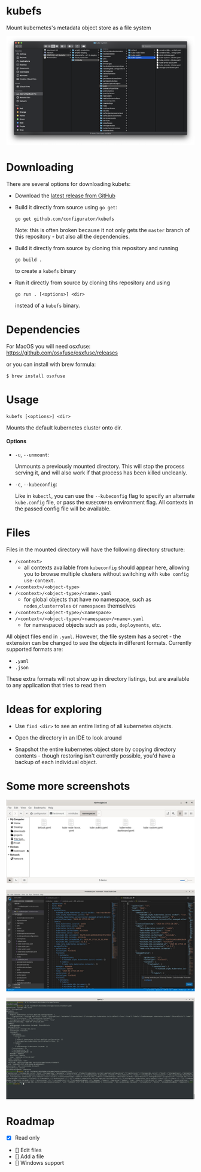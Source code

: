 # kubefs

Mount kubernetes's metadata object store as a file system

![Screenshot](.screenshots/kubefs.screenshot.png)

# Downloading

There are several options for downloading kubefs:

- Download the [latest release from GitHub](https://github.com/configurator/kubefs/releases/latest)

- Build it directly from source using `go get`:

  ```shell
  go get github.com/configurator/kubefs
  ```

  Note: this is often broken because it not only gets the `master` branch of this repository - but
  also all the dependencies.

- Build it directly from source by cloning this repository and running

  ```shell
  go build .
  ```

  to create a `kubefs` binary

- Run it directly from source by cloning tihs repository and using

  ```shell
  go run . [<options>] <dir>
  ```

  instead of a `kubefs` binary.

# Dependencies

For MacOS you will need osxfuse:
https://github.com/osxfuse/osxfuse/releases

or you can install with brew formula:

```shell
$ brew install osxfuse
```

# Usage

```shell
kubefs [<options>] <dir>
```
Mounts the default kubernetes cluster onto dir.

#### Options

- `-u`, `--unmount`:

  Unmounts a previously mounted directory. This will stop the process serving it, and will also work
  if that process has been killed uncleanly.

- `-c`, `--kubeconfig`:

  Like in `kubectl`, you can use the `--kubeconfig` flag to specify an alternate
  `kube.config` file, or pass the `KUBECONFIG` environment flag. All contexts in the passed config
  file will be available.

# Files

Files in the mounted directory will have the following directory structure:

- `/<context>`
    - all contexts available from `kubeconfig` should appear here, allowing you to browse multiple
      clusters without switching with `kube config use-context`.
- `/<context>/<object-type>`
- `/<context>/<object-type>/<name>.yaml`
    - for global objects that have no namespace, such as `nodes`,`clusterroles` or `namespaces`
      themselves
- `/<context>/<object-type>/<namespace>`
- `/<context>/<object-type>/<namespace>/<name>.yaml`
    - for namespaced objects such as `pods`, `deployments`, etc.

All object files end in `.yaml`. However, the file system has a secret - the extension can be
changed to see the objects in different formats. Currently supported formats are:

- `.yaml`
- `.json`

These extra formats will not show up in directory listings, but are available to any application
that tries to read them

# Ideas for exploring

- Use `find <dir>` to see an entire listing of all kubernetes objects.

- Open the directory in an IDE to look around

- Snapshot the entire kubernetes object store by copying directory contents - though restoring isn't
  currently possible, you'd have a backup of each individual object.

# Some more screenshots

![Linux file listing](.screenshots/linux-file-list.jpg)

![Browsing in IDE](.screenshots/vscode.jpg)

![Looking at yaml and json](.screenshots/cat-file-types.jpg)

# Roadmap

- [x] Read only
- [] Edit files
- [] Add a file
- [] Windows support
